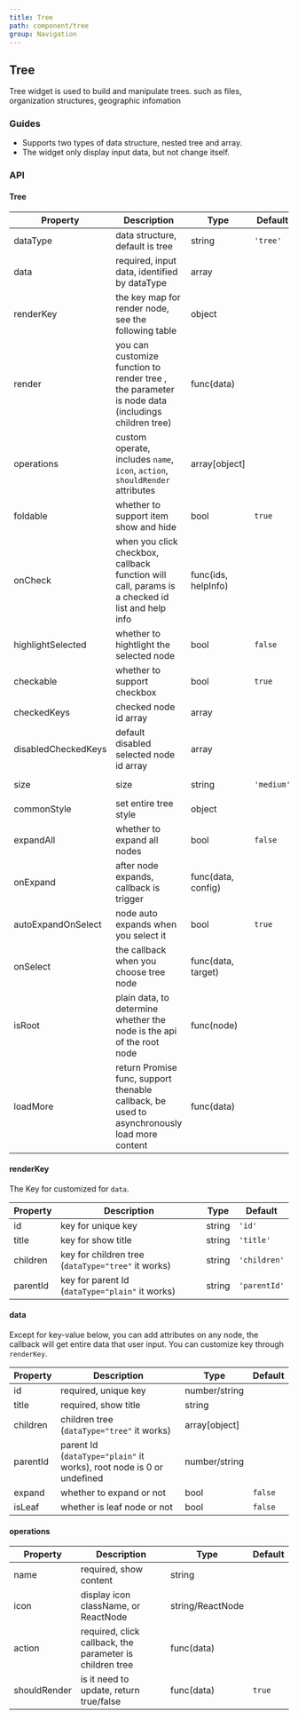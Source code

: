 ```yaml
---
title: Tree
path: component/tree
group: Navigation
---
```


## Tree

Tree widget is used to build and manipulate trees. such as files, organization structures, geographic infomation

### Guides

- Supports two types of data structure, nested tree and array.
- The widget only display input data, but not change itself.

### API

#### Tree

| Property            | Description                                                                                         | Type               | Default    | Alternative          |
| ------------------- | --------------------------------------------------------------------------------------------------- | ------------------ | ---------- | -------------------- |
| dataType            | data structure, default is tree                                                                     | string             | `'tree'`   | `'plain'`            |
| data                | required, input data, identified by dataType                                                        | array              |            |                      |
| renderKey           | the key map for render node, see the following table                                                | object             |            |                      |
| render              | you can customize function to render tree , the parameter is node data (includings children tree)   | func(data)         |            |                      |
| operations          | custom operate, includes `name`, `icon`, `action`, `shouldRender` attributes                        | array[object]      |            |                      |
| foldable            | whether to support item show and hide                                                               | bool               | `true`     |                      |
| onCheck             | when you click checkbox, callback function will call, params is a checked id list and help info     | func(ids, helpInfo)|            |                      |
| highlightSelected   | whether to hightlight the selected node                                                             | bool               | `false`    |                      |  
| checkable           | whether to support checkbox                                                                         | bool               | `true`     |                      |
| checkedKeys         | checked node id array                                                                               | array              |            |                      |
| disabledCheckedKeys | default disabled selected node id array                                                             | array              |            |                      |
| size                | size                                                                                                | string             | `'medium'` | `'small'`, `'large'` |
| commonStyle         | set entire tree style                                                                               | object             |            |                      |
| expandAll           | whether to expand all nodes                                                                         | bool               | `false`    |                      |
| onExpand            | after node expands, callback is trigger                                                             | func(data, config) |            |                      |
| autoExpandOnSelect  | node auto expands when you select it                                                                | bool               | `true`     |                      |
| onSelect            | the callback when you choose tree node                                                              | func(data, target) |            |                      |
| isRoot              | plain data, to determine whether the node is the api of the root node                               | func(node)         |            |                      |
| loadMore            | return Promise func, support thenable callback, be used to asynchronously load more content         | func(data)         |            |                      |

#### renderKey

The Key for customized for `data`.

| Property | Description                                        | Type   | Default      |
| -------- | -------------------------------------------------- | ------ | ------------ |
| id       | key for unique key                                 | string | `'id'`       |
| title    | key for show title                                 | string | `'title'`    |
| children | key for children tree (`dataType="tree"` it works) | string | `'children'` |
| parentId | key for parent Id (`dataType="plain"` it works)    | string | `'parentId'` |

#### data

Except for key-value below, you can add attributes on any node, the callback will get entire data that user input.
You can customize key through `renderKey`.

| Property | Description                                                           | Type          | Default |
| -------- | --------------------------------------------------------------------- | ------------- | ------- |
| id       | required, unique key                                                  | number/string |         |
| title    | required, show title                                                  | string        |         |
| children | children tree (`dataType="tree"` it works)                            | array[object] |         |
| parentId | parent Id (`dataType="plain"` it works), root node is 0 or undefined | number/string |         |
| expand   | whether to expand or not                                              | bool          | `false` |
| isLeaf   | whether is leaf node or not                                           | bool          | `false` |

#### operations

| Property     | Description                                              | Type             | Default |
| ------------ | -------------------------------------------------------- | ---------------- | ------- |
| name         | required, show content                                   | string           |         |
| icon         | display icon className, or ReactNode                     | string/ReactNode |         |
| action       | required, click callback, the parameter is children tree | func(data)       |         |
| shouldRender | is it need to update, return true/false                  | func(data)       | `true`  |

